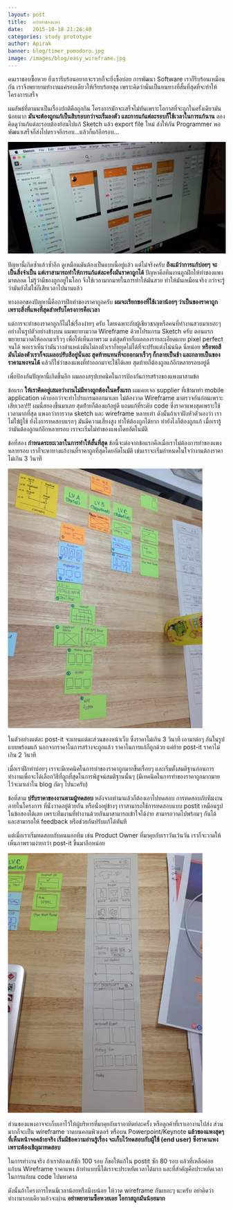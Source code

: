 ```yaml
---
layout: post
title:  อย่าทำของแพง
date:   2015-10-18 21:26:40
categories: study prototype
author: Apirak
banner: blog/timer_pomodoro.jpg
image: /images/blog/easy_wireframe.jpg
---
```


คนเราชอบซื้อหวย ยิ่งเรารีบร้อนอยากจะรวยก็จะยิ่งซื้อบ่อย การพัฒนา Software เราก็รีบร้อนเหมือนกัน เราจึงพยายามทำงานแค่รอบเดียวให้เรียบร้อยสุด เพราะคิดว่านั่นเป็นหนทางที่สั้นที่สุดที่จะทำให้โครงการเสร็จ

ผมลัพธ์ที่ตามมาเป็นเรื่องปกติคือถูกกิน โครงการมักจะเสร็จไม่ทันเพราะโอกาสที่จะถูกในครั้งเดียวมันน้อยมาก **มันจะต้องถูกแก้เป็นสิบรอบกว่าจะเริ่มลงตัว และการแก้แต่ละรอบก็ใช้เวลาในการแก้นาน** ลองคิดดูว่าแก้แต่ละรอบต้องย้อนไปแก้ Sketch แล้ว export file ใหม่ ส่งให้กัน Programmer พอพัฒนาเสร็จก็ส่งไปตรวจอีกรอบ...แล้วก็แก้อีกรอบ...

![easy wireframe](/images/blog/sketch_example.jpg)

ปัญหานี้เกิดซ้ำแล้วซ้ำอีก ดูเหมือนมันต้องเป็นแบบนี้อยู่แล้ว แต่ไม่จริงครับ **ถึงแม้ว่าการแก้บ่อยๆ จะเป็นสิ่งจำเป็น แต่เราสามารถทำให้การแก้แต่ละครั้งมันราคาถูกได้** ปัญหาคือทีมงานถูกฝึกให้ทำของแพงมาตลอด ไม่รู้ว่ามีของถูกอยู่ในโลก จึงใช้เวลามากมายในการทำให้มันสวย ทำให้มันเหมือนจริง กว่าจะรู้ว่ามันยังไม่ใช่ก็เสียเวลาไปนานแล้ว

<!--more-->

ทางออกของปัญหานี้คือการฝึกทำของราคาถูกครับ **ผมจะเรียกของที่ใช้เวลาน้อยๆ ว่าเป็นของราคาถูกเพราะสิ่งที่แพงที่สุดสำหรับโครงการคือเวลา**

แต่การจะทำของราคาถูกก็ไม่ใช่เรื่องง่ายๆ ครับ โดยเฉพาะกับผู้เชียวชาญ​หรือคนที่ทำงานสวยมาเยอะๆ อย่างในรูปตัวอย่างข้างบน ผมพยายามวาด Wireframe ด้วยโปรแกรม Sketch ครับ ตอนแรกพยายามวาดให้ออกมาเร็วๆ เพื่อให้เห็นภาพรวม แต่สุดท้ายก็เผลอลงรายละเอียดแบบ pixel perfect จนได้ พอเราเห็นว่ามันวางตำแหน่งมันไม่ลงตัวเราก็หยุดไม่ได้ที่จะปรับแต่งโน่นนิด นี่หน่อย **หรือพอสีมันไม่ลงตัวเราก็จะเผลอปรับสีอยู่นั่นละ สุดท้ายแทนที่จะออกมาเร็วๆ ก็กลายเป็นช้า และกลายเป็นของราคาแพงจนได้** แล้วก็ใช่ว่าของแพงที่ทำออกมาจะใช้ได้เลย สุดท้ายก็ต้องถูกแก้อีกหลายรอบอยู่ดี

เพื่อป้องกันปัญหานี้เกิดขึ้นอีก ผมลองสรุปเทคนิคในการป้องกันการสร้างของแพงมาสามข้อ

ข้อแรก **ให้เราคิดอยู่เสมอว่างานไม่มีทางถูกต้องในครั้งแรก** ผมเคยเจอ supplier ที่เข้ามาทำ mobile application เค้าบอกว่าจะทำโปรแกรมออกมาเลย ไม่ต้องวาด Wireframe มาตรวจกันก่อนเพราะเสียเวลา!!! ผมนี่สยองขึ้นมาเลย สุดท้้ายก็ต้องแก้อยู่ดี แถมแก้ที่ระดับ code ซึ่งราคาแพงสุดเพราะใช้เวลามากที่สุด แพงกว่าการวาด sketch และ wireframe หลายเท่า ดังนั้นถ้าเราฝังหัวตัวเองว่า เราไม่ใช่ผู้ใช้ ยังไงการทดสอบแรกๆ มันมีความเสี่ยงสูง ทำให้ต้องถูกได้ยาก ทำยังไงก็ต้องถูกแก้ เมื่อเรารู้ว่ามันต้องถูกแก้อีกหลายรอบ เราจะเริ่มไม่ทำของแพงโดยอัตโนมัติ

ข้อที่สอง **กำหนดระยะเวลาในการทำให้สั้นที่สุด** ข้อนี้จะต่อจากข้อแรกคือเมื่อเราไม่ต้องการทำของแพงหลายรอบ เราก็จะหาทางแก้งานที่ราคาถูกที่สุดโดยอัตโนมัติ เช่นเราจะเริ่มกำหนดในใจว่างานต้องราคาไม่เกิน 3 วินาที

![easy wireframe](/images/blog/easy_wireframe.jpg)

ในตัวอย่างแต่ละ post-it จะแทนแต่ละส่วนของหน้าเว็บ ซึ่งราคาไม่เกิน 3 วินาที เอามาต่อๆ กันในรูปแบบพร้อมแก้ นอกจากราคาในการสร้างจะถูกแล้ว ราคาในการแก้ก็ถูกด้วย แค่ย้าย post-it ราคาไม่เกิน 2 วินาที

เมื่อเราฝึกทำบ่อยๆ เราจะมีเทคนิคในการทำของราคาถูกมากขึ้นเรื่อยๆ และเริ่มตั้งสมติฐานก่อนการทำงานเพื่อจะได้เลือกวิธีที่ถูกที่สุดในการพิสูจน์สมติฐานนั้นๆ (มีเทคนิคในการทำของราคาถูกมากมาย ไว้จะมาเล่าใน blog ถัดๆ ไปนะครับ)

ข้อที่สาม **ปรับราคาของงานตามผู้ทดสอบ** หลังจากทำมาแล้วก็ต้องเอาไปทดสอบ การทดสอบกับทีมงานภายในโครงการ ที่นั่งวาดอยู่ด้วยกัน หรือนั่งอยู่ข้างๆ เราสามารถใช้การทดสอบแบบ postit เหมือนรูปในข้อสองได้เลย เพราะทีมงานที่ทำงานด้วยกันมาสามารถเข้าใจได้ง่าย สามารถวาดไปพร้อมๆ กันได้ และสามารถให้ feedback หรือช่วยกันปรับแก้ได้ทันที

แต่เมื่อเราเริ่มทดสอบกับคนนอกทีม เช่น Product Owner ที่มาคุยกับเราวันเว้นวัน เราก็จะวาดให้เห็นภาพรวมง่ายกว่า post-it ขึ้นมาอีกหน่อย

![easy wireframe](/images/blog/little_expensive.jpg)

ส่วนของแพงอาจจะเก็บเอาไว้ให้ผู้บริหารที่มาคุยกับเราอาทิตย์ละครั้ง หรือลูกค้าที่เราเอางานไปส่ง ส่วนมากก็จะเป็น wireframe วาดบนคอมพิวเตอร์ หรือบน Powerpoint/Keynote **แล้วของแพงสุดๆ ที่เห็นหน้าจอคล้ายจริง เริ่มมีข้อความอ่านรู้เรื่อง จะเก็บไว้ทดสอบกับผู้ใช้ (end user) ซึ่งราคาแพงเพราะต้องเชิญมาทดสอบ**

ในการทำงานจริง ถ้าเราต้องแก้ซัก 100 รอบ ก็ขอให้แก้ใน postit ซัก 80 รอบ แล้วที่เหลือค่อยแก้บน Wireframe ราคาแพง ถ้าทำแบบนี้ได้เราจะประหยัดเวลาได้มาก และที่สำคัญคือประหยัดเวลาในการแก้บน code ไปมหาศาล

ดังนั้นถ้าโครงการไหนมีเวลาน้อยหรือมีงบน้อย ให้วาด wireframe กันเยอะๆ นะครับ อย่าคิดว่าทำงานรอบเดียวแล้วจะผ่าน **อย่าพยายามซื้อหวยเลย โอกาสถูกมันน้อยมาก**

